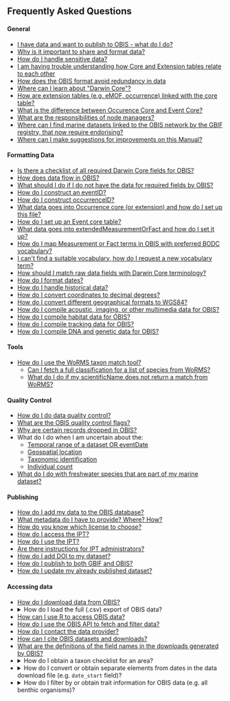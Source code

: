 ## Frequently Asked Questions

#### General

* [I have data and want to publish to OBIS - what do I do?](contribute.html)
* [Why is it important to share and format data?](contribute.html#why-publish-data-to-obis)
* [How do I handle sensitive data?](contribute.html#how-to-handle-sensitive-data)
* [I am having trouble understanding how Core and Extension tables relate to each other](relational_db.html)
* [How does the OBIS format avoid redundancy in data](relational_db.html#how-to-avoid-redundancy)
* [Where can I learn about "Darwin Core"?](darwin_core.html)
* [How are extension tables (e.g. eMOF, occurrence) linked with the core table?](formatting.html#extensions-in-obis)
* [What is the difference between Occurence Core and Event Core?](formatting.html#dataset-structure)
* [What are the responsibilities of node managers?](nodes.html)
* [Where can I find marine datasets linked to the OBIS network by the GBIF registry, that now require endorising?](https://github.com/iobis/obis-network-datasets/)
* [Where can I make suggestions for improvements on this Manual?](https://github.com/iobis/manual)

#### Formatting Data

* [Is there a checklist of all required Darwin Core fields for OBIS?](checklist.html)
* [How does data flow in OBIS?](data_standards.html)
* [What should I do if I do not have the data for required fields by OBIS?](common_formatissues.html#missing-required-fields)
* [How do I construct an eventID?](identifiers.html#eventid)
* [How do I construct occurrenceID?](identifiers.html#occurrenceid)
* [What data goes into Occurrence core (or extension) and how do I set up this file?](format_occurrence.html)
* [How do I set up an Event core table?](format_event.html)
* [What data goes into extendedMeasurementOrFact and how do I set it up?](format_emof.html)
* [How do I map Measurement or Fact terms in OBIS with preferred BODC vocabulary?](vocabulary.html#measurementorfact-vocabularies)
* [I can't find a suitable vocabulary, how do I request a new vocabulary term?](vocabulary.html#requesting-new-vocabulary-terms)
* [How should I match raw data fields with Darwin Core terminology?](vocabulary.html#map-your-data-with-dwc-vocabulary)
* [How do I format dates?](common_formatissues.html#temporal-dates-and-times)
* [How do I handle historical data?](common_formatissues.html#historical-data)
* [How do I convert coordinates to decimal degrees?](common_formatissues.html#converting-coordinates)
* [How do I convert  different geographical formats to WGS84?](common_formatissues.html#geographical-format-conversion)
* [How do I compile acoustic, imaging, or other multimedia data for OBIS?](other_data_types.html#multimedia-data-acoustic-imaging)
* [How do I compile habitat data for OBIS?](other_data_types.html#habitat-data)
* [How do I compile tracking data for OBIS?](other_data_types.html#tracking-data)
* [How do I compile DNA and genetic data for OBIS?](dna_data.html)

#### Tools

* [How do I use the WoRMS taxon match tool?](name_matching.html)
  * [Can I fetch a full classification for a list of species from WoRMS?](name_matching.html#how-to-fetch-a-full-classification-for-a-list-of-species-from-worms)
  * [What do I do if my scientificName does not return a match from WoRMS?](name_matching.html#what-to-do-with-non-matching-names)

#### Quality Control

* [How do I do data quality control?](data_qc.html#how-to-conduct-quality-control)
* [What are the OBIS quality control flags?]()
* [Why are certain records dropped in OBIS?](data_qc.html#why-are-records-dropped)
* What do I do when I am uncertain about the:
  * [Temporal range of a dataset OR eventDate](common_qc.html#uncertain-temporal-range)
  * [Geospatial location](common_qc.html#uncertain-geolocation)
  * [Taxonomic identification](common_qc.html#uncertain-taxonomic-information)
  * [Individual count](common_qc.html#individualcount)
* [What do I do with freshwater species that are part of my marine dataset?](common_qc.html#non-marine-species)

#### Publishing

* [How do I add my data to the OBIS database?](data_publication.html)
* [What metadata do I have to provide? Where? How?](eml.html#metadata-sections)
* [How do you know which license to choose?](data_publication.html#licenses)
* [How do I access the IPT?](ipt.html#how-to-access-the-ipt)
* [How do I use the IPT?](ipt.html#create-your-resource-on-the-ipt)
* [Are there instructions for IPT administrators?](ipt_admin.html)
* [How do I add DOI to my dataset?](data_sharing.html#adding-a-doi-to-datasets)
* [How do I publish to both GBIF and OBIS?](data_sharing.html#simultaneous-publishing-to-gbif)
* [How do I update my already published dataset?](data_sharing.html#update-your-data-in-obis)

#### Accessing data

<ul>
  <li><a href="access.html#obis-homepage-and-dataset-pages">How do I download data from OBIS?</a></li>
  <li><details>
  <summary>How do I load the full (.csv) export of OBIS data?</summary>
  
  Loading the entire OBIS dataset uses *a lot* of memory and is probably not feasible on most desktop computers. You have a few potential options depending on the use case: i) process the data in smaller batches, or ii) load the dataset into a local database such as SQLite and use SQL queries to analyze the data
  
  Otherwise, we recommend you use the parquet download which is available [here](https://obis.org/data/access/), instead of the CSV. Then in R, you can use the [`arrow`](https://arrow.apache.org/docs/r/) package to work with parquet files. We also have a short tutorial on working with parquet files in R [here](https://resources.obis.org/tutorials/arrow-obis/), with an example application of this approach [here](https://iobis.github.io/notebook-diversity-indicators/) (see first code block).
  </details></li>
  <li><a href="access.html#r-package">How can I use R to access OBIS data?</a></li>
  <li><a href="access.html#api">How do I use the OBIS API to fetch and filter data?</a></li>
  <li><a href="access.html#api">How do I contact the data provider?</a></li>
  <li><a href="citing.html">How can I cite OBIS datasets and downloads?</a></li>
  <li><a href="access.html#interpreting-downloaded-files-from-obis">What are the definitions of the field names in the downloads generated by OBIS?</a></li>
  <li><details>
  <summary>How do I obtain a taxon checklist for an area?</summary>
  
  There are a few possible ways to obtain a taxon checklist for a given area. We will obtain a checklist of species in the Albain EEZ as an example. To do this we will create a bounding box around our area of interest, and then apply filters to simplify the geometry.

  ```R
  library(mregions)
  library(dplyr)
  library(robis)
  library(sf)
  #obtain Albanian EEZ as sf
  geom <- mr_shp(key = "MarineRegions:eez", filter = "Albanian Exclusive Economic Zone", maxFeatures = NULL)
  #get WKT for the bounding box
  wkt <- st_as_text(st_as_sfc(st_bbox(geom)), digits = 6)
  #fetch occurrences for bounding box
  occ <- occurrence(geometry = wkt) %>%
    st_as_sf(coords = c("decimalLongitude", "decimalLatitude"), crs = 4326)
  #filter using geometry
  occ_filtered <- occ %>%
    filter(st_intersects(geometry, geom, sparse = FALSE)) %>%
    as_tibble() %>%
    select(-geometry)
  #get taxa
  alb_taxa <- occ_filtered %>%
    group_by(phylum, class, order, family, genus, species, scientificName) %>%
    summarize(records = n())
  ```

  </details></li>
  <li><details><summary>How do I convert or obtain separate elements from dates in the data download file (e.g. <code>date_start</code> field)?</summary>
  
  The values in `date_start`, `date_mid`, and `date_end` are unix timestamps which have been calculated from the ISO date in the `eventDate` column. We can convert these numerical values to dates using the formula below.

  ```Excel
  =(E2/86400000)+DATE(1970,1,1)
  ```

  If, when you apply this formula, you still see numbers, you will need to set the cell formatting to Date. Once you have dates, you can obtain, e.g. months for seasonal analyses using:
  
  ```Excel
  =MONTH(H2)
  ```

  </details></li>
  
  <li><details>
  <summary>How do I filter by or obtain trait information for OBIS data (e.g. all benthic organisms)?</summary>
  
  Currently, it is not possible to filter OBIS data by trait. To do this, we recommend using the traits database of the [World Register of Marine Species](https://www.marinespecies.org/traits/aphia.php?p=attributes). For example, searching by “functional group”, you can specify benthos, plankton, nekton, etc.
  
  </details></li>
</ul>
